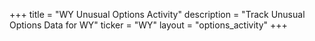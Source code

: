 +++
title = "WY Unusual Options Activity"
description = "Track Unusual Options Data for WY"
ticker = "WY"
layout = "options_activity"
+++

